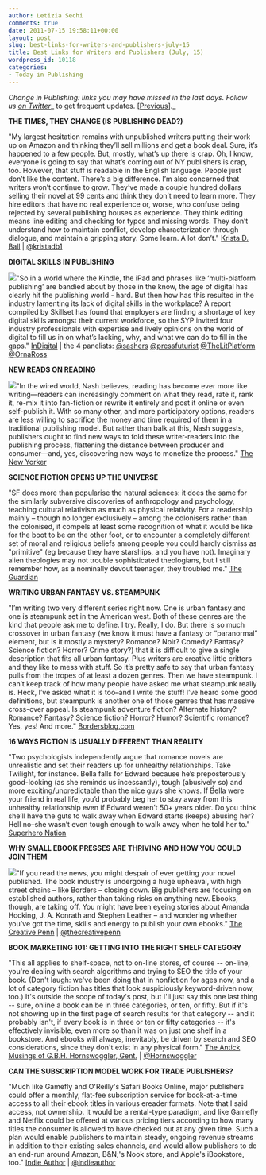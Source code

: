 ```yaml
---
author: Letizia Sechi
comments: true
date: 2011-07-15 19:58:11+00:00
layout: post
slug: best-links-for-writers-and-publishers-july-15
title: Best Links for Writers and Publishers (July, 15)
wordpress_id: 10118
categories:
- Today in Publishing
---
```


_Change in Publishing: links you may have missed in the last days.
Follow us [on Twitter](http://www.twitter.com/40kbooks)__ to get frequent updates. [[Previous](http://www.40kbooks.com/?p=10096)]._

**THE TIMES, THEY CHANGE (IS PUBLISHING DEAD?)**

"My largest hesitation remains with unpublished writers putting their work up on Amazon and thinking they’ll sell millions and get a book deal. Sure, it’s happened to a few people. But, mostly, what’s up there is crap. 
Oh, I know, everyone is going to say that what’s coming out of NY publishers is crap, too. However, that stuff is readable in the English language. People just don’t like the content. There’s a big difference. I’m also concerned that writers won’t continue to grow. They’ve made a couple hundred dollars selling their novel at 99 cents and think they don’t need to learn more. 
They hire editors that have no real experience or, worse, who confuse being rejected by several publishing houses as experience. They think editing means line editing and checking for typos and missing words. They don’t understand how to maintain conflict, develop characterization through dialogue, and maintain a gripping story. Some learn. A lot don’t."
[Krista D. Ball](http://kristadball.com/blog/archives/830) | [@kristadb1](http://www.twitter.com/kristadb1)

**DIGITAL SKILLS IN PUBLISHING**

[![](http://www.40kbooks.com/wp-content/uploads/SYP-Digital-Skills.jpg)](http://www.40kbooks.com/?attachment_id=10119)"So in a world where the Kindle, the iPad and phrases like ‘multi-platform publishing’ are bandied about by those in the know, the age of digital has clearly hit the publishing world - hard. 
But then how has this resulted in the industry lamenting its lack of digital skills in the workplace? A report compiled by Skillset has found that employers are finding a shortage of key digital skills amongst their current workforce, so the SYP invited four industry professionals with expertise and lively opinions on the world of digital to fill us in on what’s lacking, why, and what we can do to fill in the gaps."
[InDigital](http://indigital.thesyp.org.uk/articles.php?id=315) | the 4 panelists: [@sashers](http://twitter.com/sashers) [@pressfuturist](http://twitter.com/pressfuturist) [@TheLitPlatform](http://twitter.com/TheLitPlatform) [@OrnaRoss](http://twitter.com/OrnaRoss)

**NEW READS ON READING**

[![](http://www.40kbooks.com/wp-content/uploads/e-reader-book-thumb-465x310-86284.jpg)](http://www.40kbooks.com/?attachment_id=10120)"In the wired world, Nash believes, reading has become ever more like writing—readers can increasingly comment on what they read, rate it, rank it, re-mix it into fan-fiction or rewrite it entirely and post it online or even self-publish it. With so many other, and more participatory options, readers are less willing to sacrifice the money and time required of them in a traditional publishing model. But rather than balk at this, Nash suggests, publishers ought to find new ways to fold these writer-readers into the publishing process, flattening the distance between producer and consumer—and, yes, discovering new ways to monetize the process."
[The New Yorker](http://www.newyorker.com/online/blogs/books/2011/07/new-reads-on-reading-1.html)

**SCIENCE FICTION OPENS UP THE UNIVERSE**

"SF does more than popularise the natural sciences: it does the same for the similarly subversive discoveries of anthropology and psychology, teaching cultural relativism as much as physical relativity. For a readership mainly – though no longer exclusively – among the colonisers rather than the colonised, it compels at least some recognition of what it would be like for the boot to be on the other foot, or to encounter a completely different set of moral and religious beliefs among people you could hardly dismiss as "primitive" (eg because they have starships, and you have not). Imaginary alien theologies may not trouble sophisticated theologians, but I still remember how, as a nominally devout teenager, they troubled me."
[The Guardian](http://www.guardian.co.uk/commentisfree/belief/2011/jul/14/science-fiction-universe-god)

**WRITING URBAN FANTASY VS. STEAMPUNK**

"I’m writing two very different series right now.  One is urban fantasy and one is steampunk set in the American west.  Both of these genres are the kind that people ask me to define.  I try.  Really, I do.  But there is so much crossover in urban fantasy (we know it must have a fantasy or “paranormal” element, but is it mostly a mystery? Romance? Noir? Comedy? Fantasy? Science fiction? Horror? Crime story?) that it is difficult to give a single description that fits all urban fantasy.  Plus writers are creative little critters and they like to mess with stuff.  So it’s pretty safe to say that urban fantasy pulls from the tropes of at least a dozen genres. 
Then we have steampunk. I can’t keep track of how many people have asked me what steampunk really is.  Heck, I’ve asked what it is too–and I write the stuff!  I’ve heard some good definitions, but steampunk is another one of those genres that has massive cross-over appeal.  Is steampunk adventure fiction? Alternate history? Romance? Fantasy? Science fiction? Horror? Humor? Scientific romance? Yes, yes! And more."
[Bordersblog.com](http://bordersblog.com/scifi/2011/07/08/seanan-mcguire-and-devon-monk/writing-urban-fantasy-vs-steampunk/)

**16 WAYS FICTION IS USUALLY DIFFERENT THAN REALITY**

"Two psychologists independently argue that romance novels are unrealistic and set their readers up for unhealthy relationships. Take Twilight, for instance.   Bella falls for Edward because he’s preposterously good-looking (as she reminds us incessantly), tough (abusively so) and more exciting/unpredictable than the nice guys she knows.  If Bella were your friend in real life, you’d probably beg her to stay away from this unhealthy relationship even if Edward weren’t 50+ years older.  Do you think she’ll have the guts to walk away when Edward starts (keeps) abusing her? Hell no–she wasn’t even tough enough to walk away when he told her to."
[Superhero Nation](http://www.superheronation.com/2011/07/10/psychologists-romance-novels-set-up-readers-for-heartbreak-stds/)

**WHY SMALL EBOOK PRESSES ARE THRIVING AND HOW YOU COULD JOIN THEM**

[![](http://www.40kbooks.com/wp-content/uploads/5548194035_5d71d8df77_m.jpg)](http://www.40kbooks.com/?attachment_id=10121)"If you read the news, you might despair of ever getting your novel published. The book industry is undergoing a huge upheaval, with high street chains – like Borders – closing down. Big publishers are focusing on established authors, rather than taking risks on anything new. Ebooks, though, are taking off. You might have been eyeing stories about Amanda Hocking, J. A. Konrath and Stephen Leather – and wondering whether you’ve got the time, skills and energy to publish your own ebooks."
[The Creative Penn](http://www.thecreativepenn.com/2011/07/13/small-ebook-presses/) | [@thecreativepenn](http://twitter.com/thecreativepenn)

**BOOK MARKETING 101: GETTING INTO THE RIGHT SHELF CATEGORY**

"This all applies to shelf-space, not to on-line stores, of course -- on-line, you're dealing with search algorithms and trying to SEO the title of your book. (Don't laugh: we've been doing that in nonfiction for ages now, and a lot of category fiction has titles that look suspiciously keyword-driven now, too.) It's outside the scope of today's post, but I'll just say this one last thing -- sure, online a book can be in three categories, or ten, or fifty. But if it's not showing up in the first page of search results for that category -- and it probably isn't, if every book is in three or ten or fifty categories -- it's effectively invisible, even more so than it was on just one shelf in a bookstore. And ebooks will always, inevitably, be driven by search and SEO considerations, since they don't exist in any physical form."
[The Antick Musings of G.B.H. Hornswoggler, Gent.](http://antickmusings.blogspot.com/2011/07/book-marketing-101-getting-into-right.html) | [@Hornswoggler](http://twitter.com/#!/Hornswoggler)

**CAN THE SUBSCRIPTION MODEL WORK FOR TRADE PUBLISHERS?**

"Much like Gamefly and O'Reilly's Safari Books Online, major publishers could offer a monthly, flat-fee subscription service for book-at-a-time access to all their ebook titles in various ereader formats. Note that I said access, not ownership. It would be a rental-type paradigm, and like Gamefly and Netflix could be offered at various pricing tiers according to how many titles the consumer is allowed to have checked out at any given time. Such a plan would enable publishers to maintain steady, ongoing revenue streams in addition to their existing sales channels, and would allow publishers to do an end-run around Amazon, B&N;'s Nook store, and Apple's iBookstore, too."
[Indie Author](http://aprillhamilton.blogspot.com/2011/07/can-subscription-model-work-for-trade.html) | [@indieauthor](http://twitter.com/#!/indieauthor)

